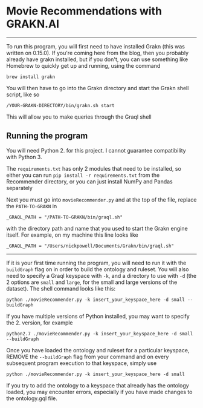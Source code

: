 # Movie Recommendations with GRAKN.AI
-------------------------------------
To run this program, you will first need to have installed Grakn (this was written on 0.15.0). If you're coming here from the blog, then you probably already have grakn installed, but if you don't, you can use something like Homebrew to quickly get up and running, using the command
```
brew install grakn
```
You will then have to go into the Grakn directory and start the Grakn shell script, like so
```
/YOUR-GRAKN-DIRECTORY/bin/grakn.sh start
```
This will allow you to make queries through the Graql shell

## Running the program
You will need Python 2. for this project. I cannot guarantee compatibility with Python 3.

The `requirements.txt` has only 2 modules that need to be installed, so either you can run `pip install -r requirements.txt` from the Recommender directory, or you can just install NumPy and Pandas separately

Next you must go into `movieRecommender.py` and at the top of the file, replace the `PATH-TO-GRAKN` in
```
_GRAQL_PATH = "/PATH-TO-GRAKN/bin/graql.sh"
```
with the directory path and name that you used to start the Grakn engine itself. For example, on my machine this line looks like
```
_GRAQL_PATH = "/Users/nickpowell/Documents/Grakn/bin/graql.sh"
```
-------------------------------------
If it is your first time running the program, you will need to run it with the `buildGraph` flag on in order to build the ontology and ruleset. You will also need to specify a Graql keyspace with `-k`, and a directory to use with `-d` (the 2 options are `small` and `large`, for the small and large versions of the dataset). The shell command looks like this:
```
python ./movieRecommender.py -k insert_your_keyspace_here -d small --buildGraph
```
If you have multiple versions of Python installed, you may want to specify the 2. version, for example
```
python2.7 ./movieRecommender.py -k insert_your_keyspace_here -d small --buildGraph
```
Once you have loaded the ontology and ruleset for a particular keyspace, REMOVE the `--buildGraph` flag from your command and on every subsequent program execution to that keyspace, simply use
```
python ./movieRecommender.py -k insert_your_keyspace_here -d small
```
If you try to add the ontology to a keyspace that already has the ontology loaded, you may encounter errors, especially if you have made changes to the ontology.gql file.
